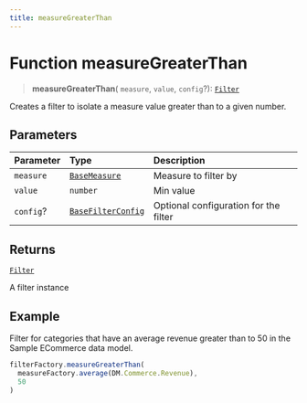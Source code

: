 ```yaml
---
title: measureGreaterThan
---
```


# Function measureGreaterThan

> **measureGreaterThan**(
  `measure`,
  `value`,
  `config`?): [`Filter`](../../../interfaces/interface.Filter.md)

Creates a filter to isolate a measure value greater than to a given number.

## Parameters

| Parameter | Type | Description |
| :------ | :------ | :------ |
| `measure` | [`BaseMeasure`](../../../interfaces/interface.BaseMeasure.md) | Measure to filter by |
| `value` | `number` | Min value |
| `config`? | [`BaseFilterConfig`](../../../interfaces/interface.BaseFilterConfig.md) | Optional configuration for the filter |

## Returns

[`Filter`](../../../interfaces/interface.Filter.md)

A filter instance

## Example

Filter for categories that have an average revenue greater than
to 50 in the Sample ECommerce data model.
```ts
filterFactory.measureGreaterThan(
  measureFactory.average(DM.Commerce.Revenue),
  50
)
```

